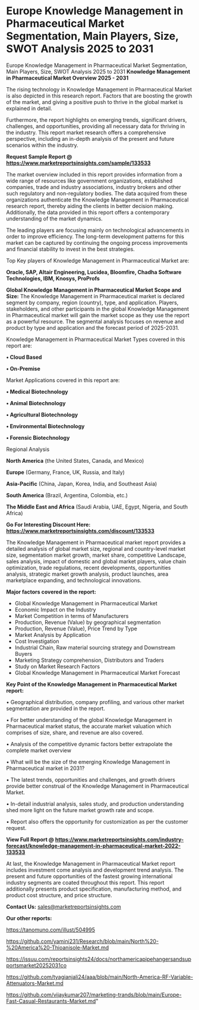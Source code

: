 # Europe Knowledge Management in Pharmaceutical Market Segmentation, Main Players, Size, SWOT Analysis 2025 to 2031
Europe Knowledge Management in Pharmaceutical Market Segmentation, Main Players, Size, SWOT Analysis 2025 to 2031
<Strong> Knowledge Management in Pharmaceutical Market Overview 2025 - 2031</strong>

The rising technology in Knowledge Management in Pharmaceutical Market is also depicted in this research report. Factors that are boosting the growth of the market, and giving a positive push to thrive in the global market is explained in detail.

Furthermore, the report highlights on emerging trends, significant drivers, challenges, and opportunities, providing all necessary data for thriving in the industry. This report market research offers a comprehensive perspective, including an in-depth analysis of the present and future scenarios within the industry.

<strong>Request Sample Report @ <a href=https://www.marketreportsinsights.com/sample/133533>https://www.marketreportsinsights.com/sample/133533</a></strong>

The market overview included in this report provides information from a wide range of resources like government organizations, established companies, trade and industry associations, industry brokers and other such regulatory and non-regulatory bodies. The data acquired from these organizations authenticate the Knowledge Management in Pharmaceutical research report, thereby aiding the clients in better decision making. Additionally, the data provided in this report offers a contemporary understanding of the market dynamics.

The leading players are focusing mainly on technological advancements in order to improve efficiency. The long-term development patterns for this market can be captured by continuing the ongoing process improvements and financial stability to invest in the best strategies.

Top Key players of Knowledge Management in Pharmaceutical Market are:

<strong>Oracle, SAP, Altair Engineering, Lucidea, Bloomfire, Chadha Software Technologies, IBM, Knosys, ProProfs</strong>

<strong><b>Global Knowledge Management in Pharmaceutical Market Scope and Size:</b></strong>
The Knowledge Management in Pharmaceutical market is declared segment by company, region (country), type, and application. Players, stakeholders, and other participants in the global Knowledge Management in Pharmaceutical market will gain the market scope as they use the report as a powerful resource. The segmental analysis focuses on revenue and product by type and application and the forecast period of 2025-2031.

Knowledge Management in Pharmaceutical Market Types covered in this report are:

<strong>• Cloud Based

• On-Premise</strong>

Market Applications covered in this report are:

<strong>• Medical Biotechnology

• Animal Biotechnology

• Agricultural Biotechnology

• Environmental Biotechnology

• Forensic Biotechnology</strong> 

Regional Analysis

<strong>North America</strong> (the United States, Canada, and Mexico)

<strong>Europe</strong> (Germany, France, UK, Russia, and Italy)

<strong>Asia-Pacific</strong> (China, Japan, Korea, India, and Southeast Asia)

<strong>South America</strong> (Brazil, Argentina, Colombia, etc.)

<strong>The Middle East and Africa</strong> (Saudi Arabia, UAE, Egypt, Nigeria, and South Africa)

<strong>Go For Interesting Discount Here: <a href=https://www.marketreportsinsights.com/discount/133533>https://www.marketreportsinsights.com/discount/133533</a></strong>

The Knowledge Management in Pharmaceutical market report provides a detailed analysis of global market size, regional and country-level market size, segmentation market growth, market share, competitive Landscape, sales analysis, impact of domestic and global market players, value chain optimization, trade regulations, recent developments, opportunities analysis, strategic market growth analysis, product launches, area marketplace expanding, and technological innovations.

<strong><b>Major factors covered in the report:</b></strong>
<ul>
  <li>Global Knowledge Management in Pharmaceutical Market </li>
  <li>Economic Impact on the Industry</li>
  <li>Market Competition in terms of Manufacturers</li>
  <li>Production, Revenue (Value) by geographical segmentation</li>
  <li>Production, Revenue (Value), Price Trend by Type</li>
  <li>Market Analysis by Application</li>
  <li>Cost Investigation</li>
  <li>Industrial Chain, Raw material sourcing strategy and Downstream Buyers</li>
  <li>Marketing Strategy comprehension, Distributors and Traders</li>
  <li>Study on Market Research Factors</li>
  <li>Global Knowledge Management in Pharmaceutical Market Forecast</li>
</ul>

<strong><b>Key Point of the Knowledge Management in Pharmaceutical Market report:</b></strong>

• Geographical distribution, company profiling, and various other market segmentation are provided in the report.

• For better understanding of the global Knowledge Management in Pharmaceutical market status, the accurate market valuation which comprises of size, share, and revenue are also covered.

• Analysis of the competitive dynamic factors better extrapolate the complete market overview

• What will be the size of the emerging Knowledge Management in Pharmaceutical market in 2031?

• The latest trends, opportunities and challenges, and growth drivers provide better construal of the Knowledge Management in Pharmaceutical Market.

• In-detail industrial analysis, sales study, and production understanding shed more light on the future market growth rate and scope.

• Report also offers the opportunity for customization as per the customer request.

<strong><b>View Full Report @ <a href=https://www.marketreportsinsights.com/industry-forecast/knowledge-management-in-pharmaceutical-market-2022-133533>https://www.marketreportsinsights.com/industry-forecast/knowledge-management-in-pharmaceutical-market-2022-133533</a></b></strong>


At last, the Knowledge Management in Pharmaceutical Market report includes investment come analysis and development trend analysis. The present and future opportunities of the fastest growing international industry segments are coated throughout this report. This report additionally presents product specification, manufacturing method, and product cost structure, and price structure.

<strong>Contact Us:</strong>
sales@marketreportsinsights.com

<strong>Our other reports:</strong>

<a href=https://tanomuno.com/illust/504995>https://tanomuno.com/illust/504995</a>

<a href=https://github.com/yamini231/Research/blob/main/North%20-%20America%20-Thioanisole-Market.md>https://github.com/yamini231/Research/blob/main/North%20-%20America%20-Thioanisole-Market.md</a>

<a href=https://issuu.com/reportsinsights24/docs/northamericapipehangersandsupportsmarket20252031co>https://issuu.com/reportsinsights24/docs/northamericapipehangersandsupportsmarket20252031co</a>

<a href=https://github.com/tyagianjali24/aaa/blob/main/North-America-RF-Variable-Attenuators-Market.md>https://github.com/tyagianjali24/aaa/blob/main/North-America-RF-Variable-Attenuators-Market.md</a>

<a href=https://github.com/vijaykumar207/marketing-trands/blob/main/Europe-Fast-Casual-Restaurants-Market.md>https://github.com/vijaykumar207/marketing-trands/blob/main/Europe-Fast-Casual-Restaurants-Market.md</a>"
